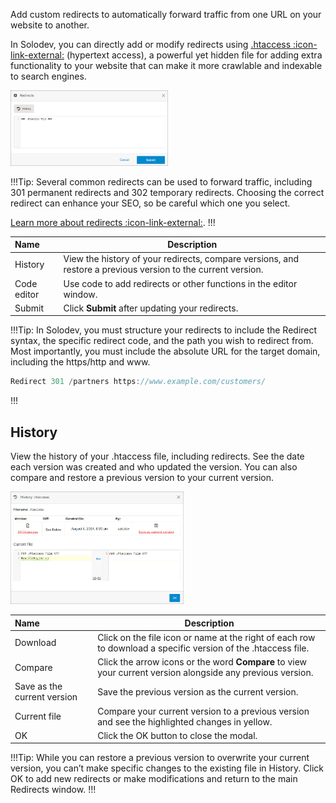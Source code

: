 Add custom redirects to automatically forward traffic from one URL on your website to another. 

In Solodev, you can directly add or modify redirects using <a href="https://loganix.com/what-is-a-htaccess-file/" target="_blank" rel="noopener noreferrer">.htaccess :icon-link-external:</a> (hypertext access), a powerful yet hidden file for adding extra functionality to your website that can make it more crawlable and indexable to search engines.   

<p><img src="../../../../images/websites/website/redirects/redirects.jpg" alt="Redirects section" style="width: 50%;"></p>

!!!Tip:
Several common redirects can be used to forward traffic, including 301 permanent redirects and 302 temporary redirects. Choosing the correct redirect can enhance your SEO, so be careful which one you select.

<a href="https://yoast.com/which-redirect/" target="_blank" rel="noopener noreferrer">Learn more about redirects :icon-link-external:</a>.
!!!

**Name** | **Description** 
:--- | ---
History | View the history of your redirects, compare versions, and restore a previous version to the current version.
Code editor | Use code to add redirects or other functions in the editor window.
Submit | Click **Submit** after updating your redirects.

!!!Tip:
In Solodev, you must structure your redirects to include the Redirect syntax, the specific redirect code, and the path you wish to redirect from. Most importantly, you must include the absolute URL for the target domain, including the https/http and www.
``` js
Redirect 301 /partners https://www.example.com/customers/
```
!!!

## History

View the history of your .htaccess file, including redirects. See the date each version was created and who updated the version. You can also compare and restore a previous version to your current version.

<p><img src="../../../../images/websites/website/redirects/redirect-history.jpg" alt="History Modal" style="width: 55%;"></p>

**Name** | **Description** 
:--- | ---
Download | Click on the file icon or name at the right of each row to download a specific version of the .htaccess file.
Compare | Click the arrow icons or the word **Compare** to view your current version alongside any previous version.
Save as the current version | Save the previous version as the current version.
Current file | Compare your current version to a previous version and see the highlighted changes in yellow.
OK | Click the OK button to close the modal.

!!!Tip:
While you can restore a previous version to overwrite your current version, you can’t make specific changes to the existing file in History. Click OK to add new redirects or make modifications and return to the main Redirects window.
!!!